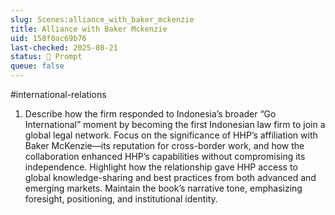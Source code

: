 ```yaml
---
slug: Scenes:alliance_with_baker_mckenzie
title: Alliance with Baker Mckenzie
uid: 158f0ac69b76
last-checked: 2025-08-21
status: 💬 Prompt
queue: false
---
```

#international-relations 
1. Describe how the firm responded to Indonesia’s broader “Go International” moment by becoming the first Indonesian law firm to join a global legal network. Focus on the significance of HHP’s affiliation with Baker McKenzie—its reputation for cross-border work, and how the collaboration enhanced HHP’s capabilities without compromising its independence. Highlight how the relationship gave HHP access to global knowledge-sharing and best practices from both advanced and emerging markets. Maintain the book’s narrative tone, emphasizing foresight, positioning, and institutional identity.
